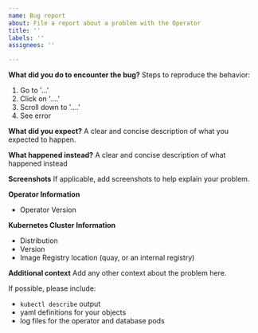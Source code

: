 ```yaml
---
name: Bug report
about: File a report about a problem with the Operator
title: ''
labels: ''
assignees: ''

---
```

**What did you do to encounter the bug?**
Steps to reproduce the behavior:
1. Go to '...'
2. Click on '....'
3. Scroll down to '....'
4. See error

**What did you expect?**
A clear and concise description of what you expected to happen.

**What happened instead?**
A clear and concise description of what happened instead

**Screenshots**
If applicable, add screenshots to help explain your problem.

**Operator Information**
 - Operator Version

**Kubernetes Cluster Information**
 - Distribution
 - Version
 - Image Registry location (quay, or an internal registry)

**Additional context**
Add any other context about the problem here.

If possible, please include:
 - `kubectl describe` output
 - yaml definitions for your objects
 - log files for the operator and database pods